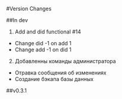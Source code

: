 #Version Changes

##In dev
1. Add and did functional #14
  - Change did -1 on add 1
  - Change add -1 on did 1

2. Добавленны команды администратора
  - Отравка сообщения об изменениях
  - Создание бэкапа базы данных

##v0.3.1
